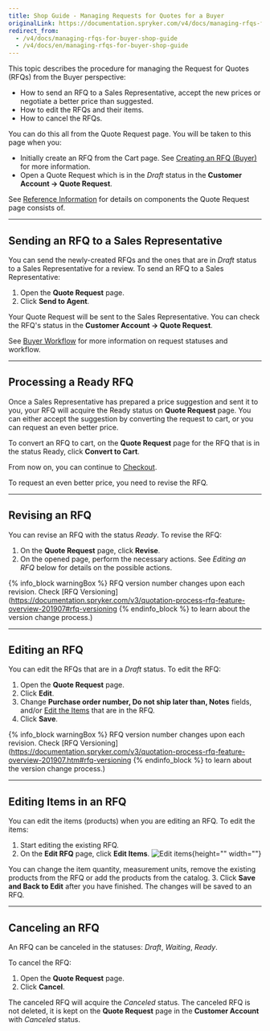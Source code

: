 ```yaml
---
title: Shop Guide - Managing Requests for Quotes for a Buyer
originalLink: https://documentation.spryker.com/v4/docs/managing-rfqs-for-buyer-shop-guide
redirect_from:
  - /v4/docs/managing-rfqs-for-buyer-shop-guide
  - /v4/docs/en/managing-rfqs-for-buyer-shop-guide
---
```


This topic describes the procedure for managing the Request for Quotes (RFQs) from the Buyer perspective:

* How to send an RFQ to a Sales Representative, accept the new prices or negotiate a better price than suggested.
* How to edit the RFQs and their items.
* How to cancel the RFQs.

You can do this all from the Quote Request page. You will be taken to this page when you:

* Initially create an RFQ from the Cart page. See [Creating an RFQ (Buyer)](/docs/scos/dev/user-guides/202001.0/shop-user-guide/shop-guide-quotation-process-and-rfq/shop-guide-creating-a-request-for-quote.html) for more information.
* Open a Quote Request which is in the *Draft* status in the **Customer Account → Quote Request**.

See [Reference Information](/docs/scos/dev/user-guides/202001.0/shop-user-guide/shop-guide-quotation-process-and-rfq/shop-guide-request-for-quote-reference-information.html) for details on components the Quote Request page consists of.
***
## Sending an RFQ to a Sales Representative

You can send the newly-created RFQs and the ones that are in *Draft* status to a Sales Representative for a review. To send an RFQ to a Sales Representative:

1. Open the **Quote Request** page.
2. Click **Send to Agent**.

Your Quote Request will be sent to the Sales Representative. You can check the RFQ's status in the **Customer Account -> Quote Request**.

See [Buyer Workflow](https://documentation.spryker.com/v4/docs/quotation-process-rfq-feature-overview-201907#buyer-workflow) for more information on request statuses and workflow.
***
## Processing a Ready RFQ

Once a Sales Representative has prepared a price suggestion and sent it to you, your RFQ will acquire the Ready status on **Quote Request** page. You can either accept the suggestion by converting the request to cart, or you can request an even better price.

To convert an RFQ to cart, on the **Quote Request** page for the RFQ that is in the status Ready, click **Convert to Cart**.

From now on, you can continue to [Checkout](/docs/scos/dev/user-guides/202001.0/shop-user-guide/shop-guide-checkout/shop-guide-checkout.html).

To request an even better price, you need to revise the RFQ.
***
## Revising an RFQ

You can revise an RFQ with the status *Ready*. To revise the RFQ:

1. On the **Quote Request** page, click **Revise**.
2. On the opened page, perform the necessary actions. See *Editing an RFQ* below for details on the possible actions.

{% info_block warningBox %}
RFQ version number changes upon each revision. Check [RFQ Versioning](https://documentation.spryker.com/v3/quotation-process-rfq-feature-overview-201907#rfq-versioning
{% endinfo_block %} to learn about the version change process.)
***
## Editing an RFQ

You can edit the RFQs that are in a *Draft* status. To edit the RFQ:

1. Open the **Quote Request** page.
2. Click **Edit**.
3. Change **Purchase order number, Do not ship later than, Notes** fields, and/or [Edit the Items](https://documentation.spryker.com/v4/managing-rfqs-for-buyer-shop-guide#editing-items-in-an-rfq) that are in the RFQ.
4. Click **Save**.

{% info_block warningBox %}
RFQ version number changes upon each revision. Check [RFQ Versioning](https://documentation.spryker.com/v3/quotation-process-rfq-feature-overview-201907.htm#rfq-versioning
{% endinfo_block %} to learn about the version change process.)
***
## Editing Items in an RFQ

You can edit the items (products) when you are editing an RFQ. To edit the items:

1. Start editing the existing RFQ.
2. On the **Edit RFQ** page, click **Edit Items**.
![Edit items](https://spryker.s3.eu-central-1.amazonaws.com/docs/User+Guides/Shop+User+Guides/RFQ/Shop+Guide+-+Managing+Requests+for+Quotes+for+a+Buyer/edit-items.png){height="" width=""}

You can change the item quantity, measurement units, remove the existing products from the RFQ or add the products from the catalog.
3. Click **Save and Back to Edit** after you have finished. The changes will be saved to an RFQ.
***
## Canceling an RFQ

An RFQ can be canceled in the statuses: *Draft*, *Waiting*, *Ready*.

To cancel the RFQ:

1. Open the **Quote Request** page.
2. Click **Cancel**.

The canceled RFQ will acquire the *Canceled* status. The canceled RFQ is not deleted, it is kept on the **Quote Request** page in the **Customer Account** with *Canceled* status.
